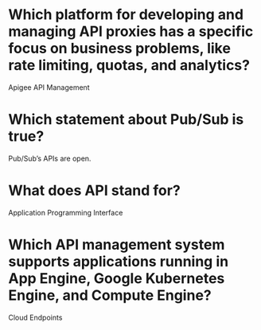 # Which platform for developing and managing API proxies has a specific focus on business problems, like rate limiting, quotas, and analytics?
Apigee API Management

# Which statement about Pub/Sub is true?
Pub/Sub’s APIs are open.

# What does API stand for?
Application Programming Interface

# Which API management system supports applications running in App Engine, Google Kubernetes Engine, and Compute Engine?
Cloud Endpoints
